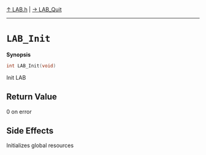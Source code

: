 [&#8593; LAB.h](LAB.h.md) | [&#8594; LAB_Quit](LAB.h--lab_quit.md)
***

# `LAB_Init`
**Synopsis**

```cpp
int LAB_Init(void)
```

Init LAB

## Return Value

0 on error

## Side Effects

Initializes global resources


